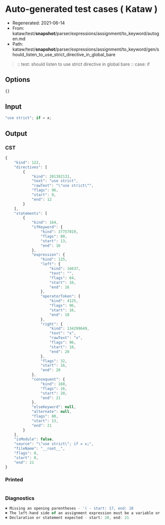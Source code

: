 # Auto-generated test cases ( Kataw )
- Regenerated: 2021-06-14
- From: kataw/test/__snapshot__/parser/expressions/assignment/to_keyword/autogen.md
- Path: kataw/test/__snapshot__/parser/expressions/assignment/to_keyword/gen/should_listen_to_use_strict_directive_in_global_bare
> :: test: should listen to use strict directive in global bare
> :: case: if
## Options

`````js
{}
`````
## Input

`````js
"use strict"; if = x;
`````
## Output

### CST

```javascript
{
    "kind": 122,
    "directives": [
        {
            "kind": 201392131,
            "text": "use strict",
            "rawText": "\"use strict\"",
            "flags": 96,
            "start": 0,
            "end": 12
        }
    ],
    "statements": [
        {
            "kind": 164,
            "ifKeyword": {
                "kind": 37757019,
                "flags": 80,
                "start": 13,
                "end": 16
            },
            "expression": {
                "kind": 125,
                "left": {
                    "kind": 16637,
                    "text": "",
                    "flags": 64,
                    "start": 16,
                    "end": 16
                },
                "operatorToken": {
                    "kind": 4125,
                    "flags": 96,
                    "start": 16,
                    "end": 18
                },
                "right": {
                    "kind": 134299649,
                    "text": "x",
                    "rawText": "x",
                    "flags": 96,
                    "start": 18,
                    "end": 20
                },
                "flags": 32,
                "start": 16,
                "end": 20
            },
            "consequent": {
                "kind": 168,
                "flags": 16,
                "start": 20,
                "end": 21
            },
            "elseKeyword": null,
            "alternate": null,
            "flags": 80,
            "start": 13,
            "end": 21
        }
    ],
    "isModule": false,
    "source": "\"use strict\"; if = x;",
    "fileName": "__root__",
    "flags": 0,
    "start": 0,
    "end": 21
}
```

### Printed

```javascript

```

### Diagnostics

```javascript
✖ Missing an opening parentheses - '( - start: 17, end: 18
✖ The left-hand side of an assignment expression must be a variable or a property access - start: 16, end: 18
✖ Declaration or statement expected - start: 20, end: 21

```

